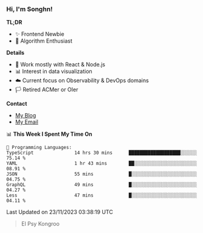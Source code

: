 ### Hi, I'm Songhn!

**TL;DR**

- ✨ Frontend Newbie
- 🎈 Algorithm Enthusiast

**Details**

- 🎯 Work mostly with React & Node.js
- 📊 Interest in data visualization
- ☁️ Current focus on Observability & DevOps domains
- 🏳️ Retired ACMer or OIer

**Contact**
- [My Blog](https://blog.songhn.com)
- [My Email](mailto:songhn233@gmail.com)

<!--START_SECTION:waka-->
📊 **This Week I Spent My Time On** 

```text
💬 Programming Languages: 
TypeScript               14 hrs 30 mins      ███████████████████░░░░░░   75.14 % 
YAML                     1 hr 43 mins        ██░░░░░░░░░░░░░░░░░░░░░░░   08.91 % 
JSON                     55 mins             █░░░░░░░░░░░░░░░░░░░░░░░░   04.75 % 
GraphQL                  49 mins             █░░░░░░░░░░░░░░░░░░░░░░░░   04.27 % 
Less                     47 mins             █░░░░░░░░░░░░░░░░░░░░░░░░   04.11 % 
```


 Last Updated on 23/11/2023 03:38:19 UTC
<!--END_SECTION:waka-->

> El Psy Kongroo

